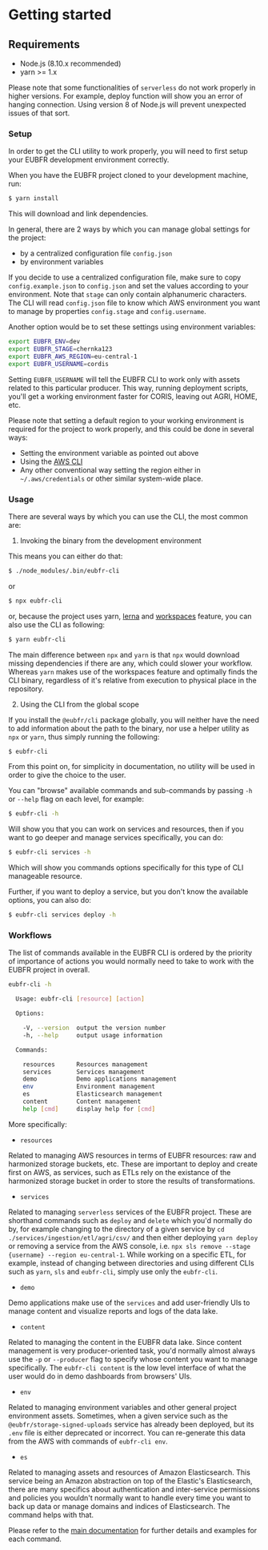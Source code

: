 # Getting started

## Requirements

- Node.js (8.10.x recommended)
- yarn >= 1.x

Please note that some functionalities of `serverless` do not work properly in higher versions. For example, deploy function will show you an error of hanging connection. Using version 8 of Node.js will prevent unexpected issues of that sort.

### Setup

In order to get the CLI utility to work properly, you will need to first setup your EUBFR development environment correctly.

When you have the EUBFR project cloned to your development machine, run:

```sh
$ yarn install
```

This will download and link dependencies.

In general, there are 2 ways by which you can manage global settings for the project:

- by a centralized configuration file `config.json`
- by environment variables

If you decide to use a centralized configuration file, make sure to copy `config.example.json` to `config.json` and set the values according to your environment. Note that `stage` can only contain alphanumeric characters. The CLI will read `config.json` file to know which AWS environment you want to manage by properties `config.stage` and `config.username`.

Another option would be to set these settings using environment variables:

```sh
export EUBFR_ENV=dev
export EUBFR_STAGE=chernka123
export EUBFR_AWS_REGION=eu-central-1
export EUBFR_USERNAME=cordis
```

Setting `EUBFR_USERNAME` will tell the EUBFR CLI to work only with assets related to this particular producer. This way, running deployment scripts, you'll get a working environment faster for CORIS, leaving out AGRI, HOME, etc.

Please note that setting a default region to your working environment is required for the project to work properly, and this could be done in several ways:

- Setting the environment variable as pointed out above
- Using the [AWS CLI](https://docs.aws.amazon.com/cli/latest/userguide/cli-chap-configure.html)
- Any other conventional way setting the region either in `~/.aws/credentials` or other similar system-wide place.

### Usage

There are several ways by which you can use the CLI, the most common are:

1.  Invoking the binary from the development environment

This means you can either do that:

```sh
$ ./node_modules/.bin/eubfr-cli
```

or

```sh
$ npx eubfr-cli
```

or, because the project uses yarn, [lerna](https://www.npmjs.com/package/lerna) and [workspaces](https://medium.com/trabe/monorepo-setup-with-lerna-and-yarn-workspaces-5d747d7c0e91) feature, you can also use the CLI as following:

```sh
$ yarn eubfr-cli
```

The main difference between `npx` and `yarn` is that `npx` would download missing dependencies if there are any, which could slower your workflow. Whereas `yarn` makes use of the workspaces feature and optimally finds the CLI binary, regardless of it's relative from execution to physical place in the repository.

2.  Using the CLI from the global scope

If you install the `@eubfr/cli` package globally, you will neither have the need to add information about the path to the binary, nor use a helper utility as `npx` or `yarn`, thus simply running the following:

```sh
$ eubfr-cli
```

From this point on, for simplicity in documentation, no utility will be used in order to give the choice to the user.

You can "browse" available commands and sub-commands by passing `-h` or `--help` flag on each level, for example:

```sh
$ eubfr-cli -h
```

Will show you that you can work on services and resources, then if you want to go deeper and manage services specifically, you can do:

```sh
$ eubfr-cli services -h
```

Which will show you commands options specifically for this type of CLI manageable resource.

Further, if you want to deploy a service, but you don't know the available options, you can also do:

```sh
$ eubfr-cli services deploy -h
```

### Workflows

The list of commands available in the EUBFR CLI is ordered by the priority of importance of actions you would normally need to take to work with the EUBFR project in overall.

```sh
eubfr-cli -h

  Usage: eubfr-cli [resource] [action]

  Options:

    -V, --version  output the version number
    -h, --help     output usage information

  Commands:

    resources      Resources management
    services       Services management
    demo           Demo applications management
    env            Environment management
    es             Elasticsearch management
    content        Content management
    help [cmd]     display help for [cmd]
```

More specifically:

- `resources`

Related to managing AWS resources in terms of EUBFR resources: raw and harmonized storage buckets, etc. These are important to deploy and create first on AWS, as services, such as ETLs rely on the existance of the harmonized storage bucket in order to store the results of transformations.

- `services`

Related to managing `serverless` services of the EUBFR project. These are shorthand commands such as `deploy` and `delete` which you'd normally do by, for example changing to the directory of a given service by `cd ./services/ingestion/etl/agri/csv/` and then either deploying `yarn deploy` or removing a service from the AWS console, i.e. `npx sls remove --stage {username} --region eu-central-1`. While working on a specific ETL, for example, instead of changing between directories and using different CLIs such as `yarn`, `sls` and `eubfr-cli`, simply use only the `eubfr-cli`.

- `demo`

Demo applications make use of the `services` and add user-friendly UIs to manage content and visualize reports and logs of the data lake.

- `content`

Related to managing the content in the EUBFR data lake. Since content management is very producer-oriented task, you'd normally almost always use the `-p` or `--producer` flag to specify whose content you want to manage specifically. The `eubfr-cli content` is the low level interface of what the user would do in demo dashboards from browsers' UIs.

- `env`

Related to managing environment variables and other general project environment assets. Sometimes, when a given service such as the `@eubfr/storage-signed-uploads` service has already been deployed, but its `.env` file is either deprecated or incorrect. You can re-generate this data from the AWS with commands of `eubfr-cli env`.

- `es`

Related to managing assets and resources of Amazon Elasticsearch. This service being an Amazon abstraction on top of the Elastic's Elasticsearch, there are many specifics about authentication and inter-service permissions and policies you wouldn't normally want to handle every time you want to back up data or manage domains and indices of Elasticsearch. The command helps with that.

Please refer to the [main documentation](../README.md) for further details and examples for each command.
